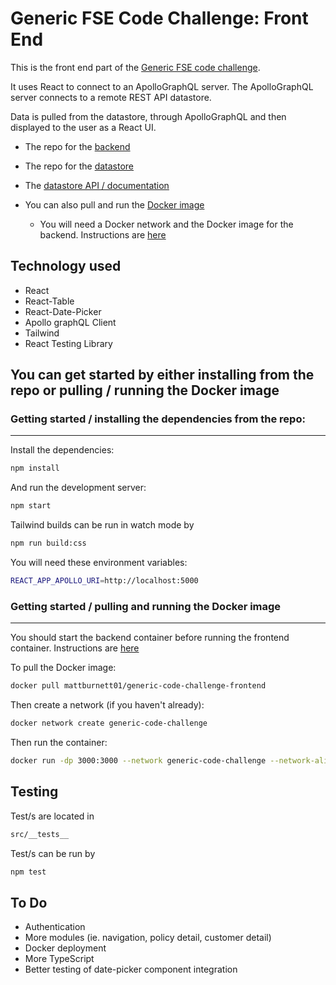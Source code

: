 
# Generic FSE Code Challenge: Front End

This is the front end part of the [Generic FSE code challenge](https://github.com/mattburnett-repo/generic-fse-code-challenge/tree/main/).

It uses React to connect to an ApolloGraphQL server. The ApolloGraphQL server connects to a remote REST API datastore.

Data is pulled from the datastore, through ApolloGraphQL and then displayed to the user as a React UI.

* The repo for the [backend](https://github.com/mattburnett-repo/generic-fse-code-challenge/tree/main/backend)
* The repo for the [datastore](https://github.com/mattburnett-repo/feather-fullstack-codechallenge-datastore)
* The [datastore API / documentation](https://feather-datastore.herokuapp.com/api/v1/api-docs/)

* You can also pull and run the [Docker image](https://hub.docker.com/r/mattburnett01/generic-code-challenge-frontend)
  * You will need a Docker network and the Docker image for the backend. Instructions are [here](https://github.com/mattburnett-repo/generic-fse-code-challenge/tree/main/backend) 

## Technology used
* React
* React-Table
* React-Date-Picker
* Apollo graphQL Client
* Tailwind
* React Testing Library
  
## You can get started by either installing from the repo or pulling / running the Docker image
### Getting started / installing the dependencies from the repo:
---
Install the dependencies:

```bash
npm install
```

And run the development server:

```bash
npm start
```

Tailwind builds can be run in watch mode by 
```bash
npm run build:css
```

You will need these environment variables: 
```bash
REACT_APP_APOLLO_URI=http://localhost:5000
```

### Getting started / pulling and running the Docker image
---
You should start the backend container before running the frontend container.  Instructions are [here](https://github.com/mattburnett-repo/generic-fse-code-challenge/tree/main/backend) 

To pull the Docker image:
```bash
docker pull mattburnett01/generic-code-challenge-frontend
```
Then create a network (if you haven't already):
```bash
docker network create generic-code-challenge
```
Then run the container:
```bash
docker run -dp 3000:3000 --network generic-code-challenge --network-alias frontend -e REACT_APP_APOLLO_URI=http://0.0.0.0:5000 generic-code-challenge-frontend
```

## Testing
Test/s are located in 
```bash
src/__tests__
```

Test/s can be run by
```bash
npm test
```

## To Do
* Authentication
* More modules (ie. navigation, policy detail, customer detail)
* Docker deployment
* More TypeScript
* Better testing of date-picker component integration